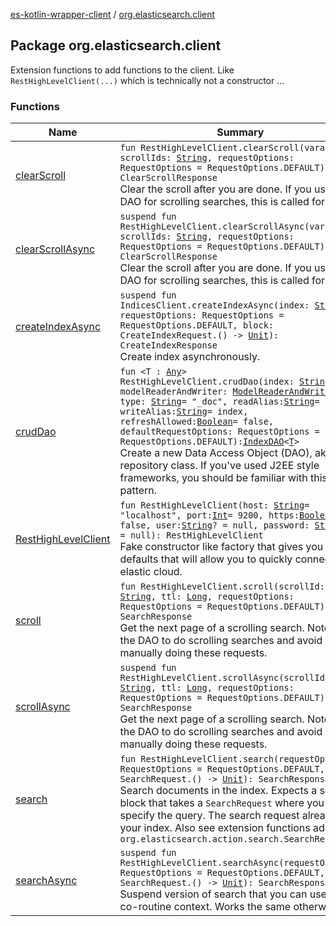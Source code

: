 [es-kotlin-wrapper-client](../index.md) / [org.elasticsearch.client](./index.md)

## Package org.elasticsearch.client

Extension functions to add functions to the client. Like `RestHighLevelClient(...)` which is technically not a constructor ...

### Functions

| Name | Summary |
|---|---|
| [clearScroll](clear-scroll.md) | `fun RestHighLevelClient.clearScroll(vararg scrollIds: `[`String`](https://kotlinlang.org/api/latest/jvm/stdlib/kotlin/-string/index.html)`, requestOptions: RequestOptions = RequestOptions.DEFAULT): ClearScrollResponse`<br>Clear the scroll after you are done. If you use the DAO for scrolling searches, this is called for you. |
| [clearScrollAsync](clear-scroll-async.md) | `suspend fun RestHighLevelClient.clearScrollAsync(vararg scrollIds: `[`String`](https://kotlinlang.org/api/latest/jvm/stdlib/kotlin/-string/index.html)`, requestOptions: RequestOptions = RequestOptions.DEFAULT): ClearScrollResponse`<br>Clear the scroll after you are done. If you use the DAO for scrolling searches, this is called for you. |
| [createIndexAsync](create-index-async.md) | `suspend fun IndicesClient.createIndexAsync(index: `[`String`](https://kotlinlang.org/api/latest/jvm/stdlib/kotlin/-string/index.html)`, requestOptions: RequestOptions = RequestOptions.DEFAULT, block: CreateIndexRequest.() -> `[`Unit`](https://kotlinlang.org/api/latest/jvm/stdlib/kotlin/-unit/index.html)`): CreateIndexResponse`<br>Create index asynchronously. |
| [crudDao](crud-dao.md) | `fun <T : `[`Any`](https://kotlinlang.org/api/latest/jvm/stdlib/kotlin/-any/index.html)`> RestHighLevelClient.crudDao(index: `[`String`](https://kotlinlang.org/api/latest/jvm/stdlib/kotlin/-string/index.html)`, modelReaderAndWriter: `[`ModelReaderAndWriter`](../io.inbot.eskotlinwrapper/-model-reader-and-writer/index.md)`<`[`T`](crud-dao.md#T)`>, type: `[`String`](https://kotlinlang.org/api/latest/jvm/stdlib/kotlin/-string/index.html)` = "_doc", readAlias: `[`String`](https://kotlinlang.org/api/latest/jvm/stdlib/kotlin/-string/index.html)` = index, writeAlias: `[`String`](https://kotlinlang.org/api/latest/jvm/stdlib/kotlin/-string/index.html)` = index, refreshAllowed: `[`Boolean`](https://kotlinlang.org/api/latest/jvm/stdlib/kotlin/-boolean/index.html)` = false, defaultRequestOptions: RequestOptions = RequestOptions.DEFAULT): `[`IndexDAO`](../io.inbot.eskotlinwrapper/-index-d-a-o/index.md)`<`[`T`](crud-dao.md#T)`>`<br>Create a new Data Access Object (DAO), aka. repository class. If you've used J2EE style frameworks, you should be familiar with this pattern. |
| [RestHighLevelClient](-rest-high-level-client.md) | `fun RestHighLevelClient(host: `[`String`](https://kotlinlang.org/api/latest/jvm/stdlib/kotlin/-string/index.html)` = "localhost", port: `[`Int`](https://kotlinlang.org/api/latest/jvm/stdlib/kotlin/-int/index.html)` = 9200, https: `[`Boolean`](https://kotlinlang.org/api/latest/jvm/stdlib/kotlin/-boolean/index.html)` = false, user: `[`String`](https://kotlinlang.org/api/latest/jvm/stdlib/kotlin/-string/index.html)`? = null, password: `[`String`](https://kotlinlang.org/api/latest/jvm/stdlib/kotlin/-string/index.html)`? = null): RestHighLevelClient`<br>Fake constructor like factory that gives you sane defaults that will allow you to quickly connect to elastic cloud. |
| [scroll](scroll.md) | `fun RestHighLevelClient.scroll(scrollId: `[`String`](https://kotlinlang.org/api/latest/jvm/stdlib/kotlin/-string/index.html)`, ttl: `[`Long`](https://kotlinlang.org/api/latest/jvm/stdlib/kotlin/-long/index.html)`, requestOptions: RequestOptions = RequestOptions.DEFAULT): SearchResponse`<br>Get the next page of a scrolling search. Note, use the DAO to do scrolling searches and avoid manually doing these requests. |
| [scrollAsync](scroll-async.md) | `suspend fun RestHighLevelClient.scrollAsync(scrollId: `[`String`](https://kotlinlang.org/api/latest/jvm/stdlib/kotlin/-string/index.html)`, ttl: `[`Long`](https://kotlinlang.org/api/latest/jvm/stdlib/kotlin/-long/index.html)`, requestOptions: RequestOptions = RequestOptions.DEFAULT): SearchResponse`<br>Get the next page of a scrolling search. Note, use the DAO to do scrolling searches and avoid manually doing these requests. |
| [search](search.md) | `fun RestHighLevelClient.search(requestOptions: RequestOptions = RequestOptions.DEFAULT, block: SearchRequest.() -> `[`Unit`](https://kotlinlang.org/api/latest/jvm/stdlib/kotlin/-unit/index.html)`): SearchResponse`<br>Search documents in the index. Expects a search block that takes a `SearchRequest` where you specify the query. The search request already has your index. Also see extension functions added in `org.elasticsearch.action.search.SearchRequest` |
| [searchAsync](search-async.md) | `suspend fun RestHighLevelClient.searchAsync(requestOptions: RequestOptions = RequestOptions.DEFAULT, block: SearchRequest.() -> `[`Unit`](https://kotlinlang.org/api/latest/jvm/stdlib/kotlin/-unit/index.html)`): SearchResponse`<br>Suspend version of search that you can use in a co-routine context. Works the same otherwise. |
